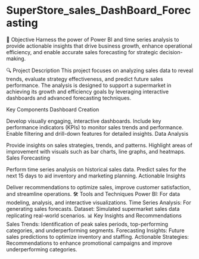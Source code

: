 # SuperStore_sales_DashBoard_Forecasting
📄 Objective
Harness the power of Power BI and time series analysis to provide actionable insights that drive business growth, enhance operational efficiency, and enable accurate sales forecasting for strategic decision-making.

🔍 Project Description
This project focuses on analyzing sales data to reveal trends, evaluate strategy effectiveness, and predict future sales performance. The analysis is designed to support a supermarket in achieving its growth and efficiency goals by leveraging interactive dashboards and advanced forecasting techniques.

Key Components
Dashboard Creation

Develop visually engaging, interactive dashboards.
Include key performance indicators (KPIs) to monitor sales trends and performance.
Enable filtering and drill-down features for detailed insights.
Data Analysis

Provide insights on sales strategies, trends, and patterns.
Highlight areas of improvement with visuals such as bar charts, line graphs, and heatmaps.
Sales Forecasting

Perform time series analysis on historical sales data.
Predict sales for the next 15 days to aid inventory and marketing planning.
Actionable Insights

Deliver recommendations to optimize sales, improve customer satisfaction, and streamline operations.
🛠️ Tools and Techniques
Power BI: For data modeling, analysis, and interactive visualizations.
Time Series Analysis: For generating sales forecasts.
Dataset: Simulated supermarket sales data replicating real-world scenarios.
📊 Key Insights and Recommendations
Sales Trends: Identification of peak sales periods, top-performing categories, and underperforming segments.
Forecasting Insights: Future sales predictions to optimize inventory and staffing.
Actionable Strategies: Recommendations to enhance promotional campaigns and improve underperforming categories.
